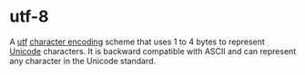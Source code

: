 # utf-8

A [utf](/data_md/computer_science/definitions/data_structure/collection/string/utf.md) [character encoding](/data_md/computer_science/definitions/data_structure/collection/string/character_encoding.md) scheme that uses 1 to 4 bytes to represent [Unicode](/data_md/computer_science/definitions/data_structure/collection/string/unicode.md) characters. It is backward compatible with ASCII and can represent any character in the Unicode standard.
